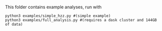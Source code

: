 This folder contains example analyses, run with

```
python3 examples/simple_hzz.py #(simple example)
python3 examples/full_analysis.py #(requires a dask cluster and 144GB of data)
```
